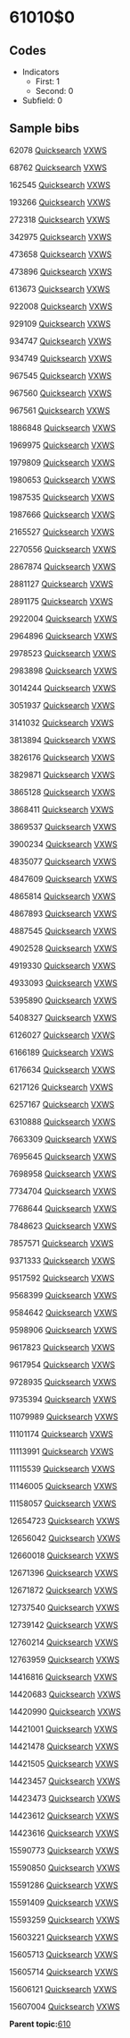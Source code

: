 # 61010$0

## Codes

-   Indicators
    -   First: 1
    -   Second: 0
-   Subfield: 0

## Sample bibs

62078 [Quicksearch](https://search.library.yale.edu/catalog/62078) [VXWS](http://prodorbis.library.yale.edu:7014/vxws/GetHoldingsService?bibId=62078)

68762 [Quicksearch](https://search.library.yale.edu/catalog/68762) [VXWS](http://prodorbis.library.yale.edu:7014/vxws/GetHoldingsService?bibId=68762)

162545 [Quicksearch](https://search.library.yale.edu/catalog/162545) [VXWS](http://prodorbis.library.yale.edu:7014/vxws/GetHoldingsService?bibId=162545)

193266 [Quicksearch](https://search.library.yale.edu/catalog/193266) [VXWS](http://prodorbis.library.yale.edu:7014/vxws/GetHoldingsService?bibId=193266)

272318 [Quicksearch](https://search.library.yale.edu/catalog/272318) [VXWS](http://prodorbis.library.yale.edu:7014/vxws/GetHoldingsService?bibId=272318)

342975 [Quicksearch](https://search.library.yale.edu/catalog/342975) [VXWS](http://prodorbis.library.yale.edu:7014/vxws/GetHoldingsService?bibId=342975)

473658 [Quicksearch](https://search.library.yale.edu/catalog/473658) [VXWS](http://prodorbis.library.yale.edu:7014/vxws/GetHoldingsService?bibId=473658)

473896 [Quicksearch](https://search.library.yale.edu/catalog/473896) [VXWS](http://prodorbis.library.yale.edu:7014/vxws/GetHoldingsService?bibId=473896)

613673 [Quicksearch](https://search.library.yale.edu/catalog/613673) [VXWS](http://prodorbis.library.yale.edu:7014/vxws/GetHoldingsService?bibId=613673)

922008 [Quicksearch](https://search.library.yale.edu/catalog/922008) [VXWS](http://prodorbis.library.yale.edu:7014/vxws/GetHoldingsService?bibId=922008)

929109 [Quicksearch](https://search.library.yale.edu/catalog/929109) [VXWS](http://prodorbis.library.yale.edu:7014/vxws/GetHoldingsService?bibId=929109)

934747 [Quicksearch](https://search.library.yale.edu/catalog/934747) [VXWS](http://prodorbis.library.yale.edu:7014/vxws/GetHoldingsService?bibId=934747)

934749 [Quicksearch](https://search.library.yale.edu/catalog/934749) [VXWS](http://prodorbis.library.yale.edu:7014/vxws/GetHoldingsService?bibId=934749)

967545 [Quicksearch](https://search.library.yale.edu/catalog/967545) [VXWS](http://prodorbis.library.yale.edu:7014/vxws/GetHoldingsService?bibId=967545)

967560 [Quicksearch](https://search.library.yale.edu/catalog/967560) [VXWS](http://prodorbis.library.yale.edu:7014/vxws/GetHoldingsService?bibId=967560)

967561 [Quicksearch](https://search.library.yale.edu/catalog/967561) [VXWS](http://prodorbis.library.yale.edu:7014/vxws/GetHoldingsService?bibId=967561)

1886848 [Quicksearch](https://search.library.yale.edu/catalog/1886848) [VXWS](http://prodorbis.library.yale.edu:7014/vxws/GetHoldingsService?bibId=1886848)

1969975 [Quicksearch](https://search.library.yale.edu/catalog/1969975) [VXWS](http://prodorbis.library.yale.edu:7014/vxws/GetHoldingsService?bibId=1969975)

1979809 [Quicksearch](https://search.library.yale.edu/catalog/1979809) [VXWS](http://prodorbis.library.yale.edu:7014/vxws/GetHoldingsService?bibId=1979809)

1980653 [Quicksearch](https://search.library.yale.edu/catalog/1980653) [VXWS](http://prodorbis.library.yale.edu:7014/vxws/GetHoldingsService?bibId=1980653)

1987535 [Quicksearch](https://search.library.yale.edu/catalog/1987535) [VXWS](http://prodorbis.library.yale.edu:7014/vxws/GetHoldingsService?bibId=1987535)

1987666 [Quicksearch](https://search.library.yale.edu/catalog/1987666) [VXWS](http://prodorbis.library.yale.edu:7014/vxws/GetHoldingsService?bibId=1987666)

2165527 [Quicksearch](https://search.library.yale.edu/catalog/2165527) [VXWS](http://prodorbis.library.yale.edu:7014/vxws/GetHoldingsService?bibId=2165527)

2270556 [Quicksearch](https://search.library.yale.edu/catalog/2270556) [VXWS](http://prodorbis.library.yale.edu:7014/vxws/GetHoldingsService?bibId=2270556)

2867874 [Quicksearch](https://search.library.yale.edu/catalog/2867874) [VXWS](http://prodorbis.library.yale.edu:7014/vxws/GetHoldingsService?bibId=2867874)

2881127 [Quicksearch](https://search.library.yale.edu/catalog/2881127) [VXWS](http://prodorbis.library.yale.edu:7014/vxws/GetHoldingsService?bibId=2881127)

2891175 [Quicksearch](https://search.library.yale.edu/catalog/2891175) [VXWS](http://prodorbis.library.yale.edu:7014/vxws/GetHoldingsService?bibId=2891175)

2922004 [Quicksearch](https://search.library.yale.edu/catalog/2922004) [VXWS](http://prodorbis.library.yale.edu:7014/vxws/GetHoldingsService?bibId=2922004)

2964896 [Quicksearch](https://search.library.yale.edu/catalog/2964896) [VXWS](http://prodorbis.library.yale.edu:7014/vxws/GetHoldingsService?bibId=2964896)

2978523 [Quicksearch](https://search.library.yale.edu/catalog/2978523) [VXWS](http://prodorbis.library.yale.edu:7014/vxws/GetHoldingsService?bibId=2978523)

2983898 [Quicksearch](https://search.library.yale.edu/catalog/2983898) [VXWS](http://prodorbis.library.yale.edu:7014/vxws/GetHoldingsService?bibId=2983898)

3014244 [Quicksearch](https://search.library.yale.edu/catalog/3014244) [VXWS](http://prodorbis.library.yale.edu:7014/vxws/GetHoldingsService?bibId=3014244)

3051937 [Quicksearch](https://search.library.yale.edu/catalog/3051937) [VXWS](http://prodorbis.library.yale.edu:7014/vxws/GetHoldingsService?bibId=3051937)

3141032 [Quicksearch](https://search.library.yale.edu/catalog/3141032) [VXWS](http://prodorbis.library.yale.edu:7014/vxws/GetHoldingsService?bibId=3141032)

3813894 [Quicksearch](https://search.library.yale.edu/catalog/3813894) [VXWS](http://prodorbis.library.yale.edu:7014/vxws/GetHoldingsService?bibId=3813894)

3826176 [Quicksearch](https://search.library.yale.edu/catalog/3826176) [VXWS](http://prodorbis.library.yale.edu:7014/vxws/GetHoldingsService?bibId=3826176)

3829871 [Quicksearch](https://search.library.yale.edu/catalog/3829871) [VXWS](http://prodorbis.library.yale.edu:7014/vxws/GetHoldingsService?bibId=3829871)

3865128 [Quicksearch](https://search.library.yale.edu/catalog/3865128) [VXWS](http://prodorbis.library.yale.edu:7014/vxws/GetHoldingsService?bibId=3865128)

3868411 [Quicksearch](https://search.library.yale.edu/catalog/3868411) [VXWS](http://prodorbis.library.yale.edu:7014/vxws/GetHoldingsService?bibId=3868411)

3869537 [Quicksearch](https://search.library.yale.edu/catalog/3869537) [VXWS](http://prodorbis.library.yale.edu:7014/vxws/GetHoldingsService?bibId=3869537)

3900234 [Quicksearch](https://search.library.yale.edu/catalog/3900234) [VXWS](http://prodorbis.library.yale.edu:7014/vxws/GetHoldingsService?bibId=3900234)

4835077 [Quicksearch](https://search.library.yale.edu/catalog/4835077) [VXWS](http://prodorbis.library.yale.edu:7014/vxws/GetHoldingsService?bibId=4835077)

4847609 [Quicksearch](https://search.library.yale.edu/catalog/4847609) [VXWS](http://prodorbis.library.yale.edu:7014/vxws/GetHoldingsService?bibId=4847609)

4865814 [Quicksearch](https://search.library.yale.edu/catalog/4865814) [VXWS](http://prodorbis.library.yale.edu:7014/vxws/GetHoldingsService?bibId=4865814)

4867893 [Quicksearch](https://search.library.yale.edu/catalog/4867893) [VXWS](http://prodorbis.library.yale.edu:7014/vxws/GetHoldingsService?bibId=4867893)

4887545 [Quicksearch](https://search.library.yale.edu/catalog/4887545) [VXWS](http://prodorbis.library.yale.edu:7014/vxws/GetHoldingsService?bibId=4887545)

4902528 [Quicksearch](https://search.library.yale.edu/catalog/4902528) [VXWS](http://prodorbis.library.yale.edu:7014/vxws/GetHoldingsService?bibId=4902528)

4919330 [Quicksearch](https://search.library.yale.edu/catalog/4919330) [VXWS](http://prodorbis.library.yale.edu:7014/vxws/GetHoldingsService?bibId=4919330)

4933093 [Quicksearch](https://search.library.yale.edu/catalog/4933093) [VXWS](http://prodorbis.library.yale.edu:7014/vxws/GetHoldingsService?bibId=4933093)

5395890 [Quicksearch](https://search.library.yale.edu/catalog/5395890) [VXWS](http://prodorbis.library.yale.edu:7014/vxws/GetHoldingsService?bibId=5395890)

5408327 [Quicksearch](https://search.library.yale.edu/catalog/5408327) [VXWS](http://prodorbis.library.yale.edu:7014/vxws/GetHoldingsService?bibId=5408327)

6126027 [Quicksearch](https://search.library.yale.edu/catalog/6126027) [VXWS](http://prodorbis.library.yale.edu:7014/vxws/GetHoldingsService?bibId=6126027)

6166189 [Quicksearch](https://search.library.yale.edu/catalog/6166189) [VXWS](http://prodorbis.library.yale.edu:7014/vxws/GetHoldingsService?bibId=6166189)

6176634 [Quicksearch](https://search.library.yale.edu/catalog/6176634) [VXWS](http://prodorbis.library.yale.edu:7014/vxws/GetHoldingsService?bibId=6176634)

6217126 [Quicksearch](https://search.library.yale.edu/catalog/6217126) [VXWS](http://prodorbis.library.yale.edu:7014/vxws/GetHoldingsService?bibId=6217126)

6257167 [Quicksearch](https://search.library.yale.edu/catalog/6257167) [VXWS](http://prodorbis.library.yale.edu:7014/vxws/GetHoldingsService?bibId=6257167)

6310888 [Quicksearch](https://search.library.yale.edu/catalog/6310888) [VXWS](http://prodorbis.library.yale.edu:7014/vxws/GetHoldingsService?bibId=6310888)

7663309 [Quicksearch](https://search.library.yale.edu/catalog/7663309) [VXWS](http://prodorbis.library.yale.edu:7014/vxws/GetHoldingsService?bibId=7663309)

7695645 [Quicksearch](https://search.library.yale.edu/catalog/7695645) [VXWS](http://prodorbis.library.yale.edu:7014/vxws/GetHoldingsService?bibId=7695645)

7698958 [Quicksearch](https://search.library.yale.edu/catalog/7698958) [VXWS](http://prodorbis.library.yale.edu:7014/vxws/GetHoldingsService?bibId=7698958)

7734704 [Quicksearch](https://search.library.yale.edu/catalog/7734704) [VXWS](http://prodorbis.library.yale.edu:7014/vxws/GetHoldingsService?bibId=7734704)

7768644 [Quicksearch](https://search.library.yale.edu/catalog/7768644) [VXWS](http://prodorbis.library.yale.edu:7014/vxws/GetHoldingsService?bibId=7768644)

7848623 [Quicksearch](https://search.library.yale.edu/catalog/7848623) [VXWS](http://prodorbis.library.yale.edu:7014/vxws/GetHoldingsService?bibId=7848623)

7857571 [Quicksearch](https://search.library.yale.edu/catalog/7857571) [VXWS](http://prodorbis.library.yale.edu:7014/vxws/GetHoldingsService?bibId=7857571)

9371333 [Quicksearch](https://search.library.yale.edu/catalog/9371333) [VXWS](http://prodorbis.library.yale.edu:7014/vxws/GetHoldingsService?bibId=9371333)

9517592 [Quicksearch](https://search.library.yale.edu/catalog/9517592) [VXWS](http://prodorbis.library.yale.edu:7014/vxws/GetHoldingsService?bibId=9517592)

9568399 [Quicksearch](https://search.library.yale.edu/catalog/9568399) [VXWS](http://prodorbis.library.yale.edu:7014/vxws/GetHoldingsService?bibId=9568399)

9584642 [Quicksearch](https://search.library.yale.edu/catalog/9584642) [VXWS](http://prodorbis.library.yale.edu:7014/vxws/GetHoldingsService?bibId=9584642)

9598906 [Quicksearch](https://search.library.yale.edu/catalog/9598906) [VXWS](http://prodorbis.library.yale.edu:7014/vxws/GetHoldingsService?bibId=9598906)

9617823 [Quicksearch](https://search.library.yale.edu/catalog/9617823) [VXWS](http://prodorbis.library.yale.edu:7014/vxws/GetHoldingsService?bibId=9617823)

9617954 [Quicksearch](https://search.library.yale.edu/catalog/9617954) [VXWS](http://prodorbis.library.yale.edu:7014/vxws/GetHoldingsService?bibId=9617954)

9728935 [Quicksearch](https://search.library.yale.edu/catalog/9728935) [VXWS](http://prodorbis.library.yale.edu:7014/vxws/GetHoldingsService?bibId=9728935)

9735394 [Quicksearch](https://search.library.yale.edu/catalog/9735394) [VXWS](http://prodorbis.library.yale.edu:7014/vxws/GetHoldingsService?bibId=9735394)

11079989 [Quicksearch](https://search.library.yale.edu/catalog/11079989) [VXWS](http://prodorbis.library.yale.edu:7014/vxws/GetHoldingsService?bibId=11079989)

11101174 [Quicksearch](https://search.library.yale.edu/catalog/11101174) [VXWS](http://prodorbis.library.yale.edu:7014/vxws/GetHoldingsService?bibId=11101174)

11113991 [Quicksearch](https://search.library.yale.edu/catalog/11113991) [VXWS](http://prodorbis.library.yale.edu:7014/vxws/GetHoldingsService?bibId=11113991)

11115539 [Quicksearch](https://search.library.yale.edu/catalog/11115539) [VXWS](http://prodorbis.library.yale.edu:7014/vxws/GetHoldingsService?bibId=11115539)

11146005 [Quicksearch](https://search.library.yale.edu/catalog/11146005) [VXWS](http://prodorbis.library.yale.edu:7014/vxws/GetHoldingsService?bibId=11146005)

11158057 [Quicksearch](https://search.library.yale.edu/catalog/11158057) [VXWS](http://prodorbis.library.yale.edu:7014/vxws/GetHoldingsService?bibId=11158057)

12654723 [Quicksearch](https://search.library.yale.edu/catalog/12654723) [VXWS](http://prodorbis.library.yale.edu:7014/vxws/GetHoldingsService?bibId=12654723)

12656042 [Quicksearch](https://search.library.yale.edu/catalog/12656042) [VXWS](http://prodorbis.library.yale.edu:7014/vxws/GetHoldingsService?bibId=12656042)

12660018 [Quicksearch](https://search.library.yale.edu/catalog/12660018) [VXWS](http://prodorbis.library.yale.edu:7014/vxws/GetHoldingsService?bibId=12660018)

12671396 [Quicksearch](https://search.library.yale.edu/catalog/12671396) [VXWS](http://prodorbis.library.yale.edu:7014/vxws/GetHoldingsService?bibId=12671396)

12671872 [Quicksearch](https://search.library.yale.edu/catalog/12671872) [VXWS](http://prodorbis.library.yale.edu:7014/vxws/GetHoldingsService?bibId=12671872)

12737540 [Quicksearch](https://search.library.yale.edu/catalog/12737540) [VXWS](http://prodorbis.library.yale.edu:7014/vxws/GetHoldingsService?bibId=12737540)

12739142 [Quicksearch](https://search.library.yale.edu/catalog/12739142) [VXWS](http://prodorbis.library.yale.edu:7014/vxws/GetHoldingsService?bibId=12739142)

12760214 [Quicksearch](https://search.library.yale.edu/catalog/12760214) [VXWS](http://prodorbis.library.yale.edu:7014/vxws/GetHoldingsService?bibId=12760214)

12763959 [Quicksearch](https://search.library.yale.edu/catalog/12763959) [VXWS](http://prodorbis.library.yale.edu:7014/vxws/GetHoldingsService?bibId=12763959)

14416816 [Quicksearch](https://search.library.yale.edu/catalog/14416816) [VXWS](http://prodorbis.library.yale.edu:7014/vxws/GetHoldingsService?bibId=14416816)

14420683 [Quicksearch](https://search.library.yale.edu/catalog/14420683) [VXWS](http://prodorbis.library.yale.edu:7014/vxws/GetHoldingsService?bibId=14420683)

14420990 [Quicksearch](https://search.library.yale.edu/catalog/14420990) [VXWS](http://prodorbis.library.yale.edu:7014/vxws/GetHoldingsService?bibId=14420990)

14421001 [Quicksearch](https://search.library.yale.edu/catalog/14421001) [VXWS](http://prodorbis.library.yale.edu:7014/vxws/GetHoldingsService?bibId=14421001)

14421478 [Quicksearch](https://search.library.yale.edu/catalog/14421478) [VXWS](http://prodorbis.library.yale.edu:7014/vxws/GetHoldingsService?bibId=14421478)

14421505 [Quicksearch](https://search.library.yale.edu/catalog/14421505) [VXWS](http://prodorbis.library.yale.edu:7014/vxws/GetHoldingsService?bibId=14421505)

14423457 [Quicksearch](https://search.library.yale.edu/catalog/14423457) [VXWS](http://prodorbis.library.yale.edu:7014/vxws/GetHoldingsService?bibId=14423457)

14423473 [Quicksearch](https://search.library.yale.edu/catalog/14423473) [VXWS](http://prodorbis.library.yale.edu:7014/vxws/GetHoldingsService?bibId=14423473)

14423612 [Quicksearch](https://search.library.yale.edu/catalog/14423612) [VXWS](http://prodorbis.library.yale.edu:7014/vxws/GetHoldingsService?bibId=14423612)

14423616 [Quicksearch](https://search.library.yale.edu/catalog/14423616) [VXWS](http://prodorbis.library.yale.edu:7014/vxws/GetHoldingsService?bibId=14423616)

15590773 [Quicksearch](https://search.library.yale.edu/catalog/15590773) [VXWS](http://prodorbis.library.yale.edu:7014/vxws/GetHoldingsService?bibId=15590773)

15590850 [Quicksearch](https://search.library.yale.edu/catalog/15590850) [VXWS](http://prodorbis.library.yale.edu:7014/vxws/GetHoldingsService?bibId=15590850)

15591286 [Quicksearch](https://search.library.yale.edu/catalog/15591286) [VXWS](http://prodorbis.library.yale.edu:7014/vxws/GetHoldingsService?bibId=15591286)

15591409 [Quicksearch](https://search.library.yale.edu/catalog/15591409) [VXWS](http://prodorbis.library.yale.edu:7014/vxws/GetHoldingsService?bibId=15591409)

15593259 [Quicksearch](https://search.library.yale.edu/catalog/15593259) [VXWS](http://prodorbis.library.yale.edu:7014/vxws/GetHoldingsService?bibId=15593259)

15603221 [Quicksearch](https://search.library.yale.edu/catalog/15603221) [VXWS](http://prodorbis.library.yale.edu:7014/vxws/GetHoldingsService?bibId=15603221)

15605713 [Quicksearch](https://search.library.yale.edu/catalog/15605713) [VXWS](http://prodorbis.library.yale.edu:7014/vxws/GetHoldingsService?bibId=15605713)

15605714 [Quicksearch](https://search.library.yale.edu/catalog/15605714) [VXWS](http://prodorbis.library.yale.edu:7014/vxws/GetHoldingsService?bibId=15605714)

15606121 [Quicksearch](https://search.library.yale.edu/catalog/15606121) [VXWS](http://prodorbis.library.yale.edu:7014/vxws/GetHoldingsService?bibId=15606121)

15607004 [Quicksearch](https://search.library.yale.edu/catalog/15607004) [VXWS](http://prodorbis.library.yale.edu:7014/vxws/GetHoldingsService?bibId=15607004)

**Parent topic:**[610](../../tags/610/610.md)

